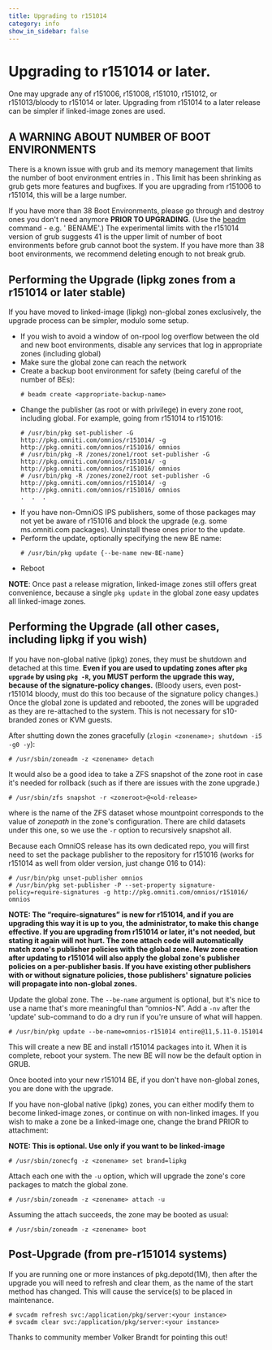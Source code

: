 ```yaml
---
title: Upgrading to r151014
category: info
show_in_sidebar: false
---
```


# Upgrading to r151014 or later.

One may upgrade any of r151006, r151008, r151010, r151012, or
r151013/bloody to r151014 or later. Upgrading from r151014 to a later
release can be simpler if linked-image zones are
used.

## A WARNING ABOUT NUMBER OF BOOT ENVIRONMENTS

There is a known issue with grub and its memory management that limits
the number of boot environment entries in . This limit has been
shrinking as grub gets more features and bugfixes. If you are upgrading
from r151006 to r151014, this will be a large number.

If you have more than 38 Boot Environments, please go through and
destroy ones you don't need anymore **PRIOR TO UPGRADING**. (Use the
[beadm](http://illumos.org/man/1m/beadm) command - e.g. ' BENAME'.) The
experimental limits with the r151014 version of grub suggests 41 is the
upper limit of number of boot environments before grub cannot boot the
system. If you have more than 38 boot environments, we recommend
deleting enough to not break grub.

## Performing the Upgrade (lipkg zones from a r151014 or later stable)

If you have moved to linked-image (lipkg)
non-global zones exclusively, the upgrade process can be simpler, modulo
some setup.

* If you wish to avoid a window of on-rpool log overflow between the old and new boot environments, disable any services that log in appropriate zones (including global)
* Make sure the global zone can reach the network
* Create a backup boot environment for safety (being careful of the number of BEs):
  ```
  # beadm create <appropriate-backup-name>
  ```
* Change the publisher (as root or with privilege) in every zone root, including global. For example, going from r151014 to r151016:
  ```
  # /usr/bin/pkg set-publisher -G http://pkg.omniti.com/omnios/r151014/ -g http://pkg.omniti.com/omnios/r151016/ omnios
  # /usr/bin/pkg -R /zones/zone1/root set-publisher -G http://pkg.omniti.com/omnios/r151014/ -g http://pkg.omniti.com/omnios/r151016/ omnios
  # /usr/bin/pkg -R /zones/zone2/root set-publisher -G http://pkg.omniti.com/omnios/r151014/ -g http://pkg.omniti.com/omnios/r151016/ omnios
  .  .  .
  ```
* If you have non-OmniOS IPS publishers, some of those packages may not yet be aware of r151016 and block the upgrade (e.g. some ms.omniti.com packages). Uninstall these ones prior to the update.
* Perform the update, optionally specifying the new BE name:
  ```
  # /usr/bin/pkg update {--be-name new-BE-name}
  ```
* Reboot

**NOTE**: Once past a release migration, linked-image zones still offers
great convenience, because a single `pkg update` in the global zone easy
updates all linked-image zones.

## Performing the Upgrade (all other cases, including lipkg if you wish)

If you have non-global native (ipkg) zones, they must be shutdown and
detached at this time. **Even if you are used to updating zones after
`pkg upgrade` by using `pkg -R`, you MUST perform the upgrade this way,
because of the signature-policy changes.** (Bloody users, even
post-r151014 bloody, must do this too because of the signature policy
changes.) Once the global zone is updated and rebooted, the zones will
be upgraded as they are re-attached to the system. This is not necessary
for s10-branded zones or KVM guests.

After shutting down the zones gracefully (`zlogin <zonename>; shutdown -i5 -g0 -y`):

```
# /usr/sbin/zoneadm -z <zonename> detach
```

It would also be a good idea to take a ZFS snapshot of the zone root in
case it's needed for rollback (such as if there are issues with the zone
upgrade.) 

```
# /usr/sbin/zfs snapshot -r <zoneroot>@<old-release>
```

where <zoneroot> is the name of the ZFS dataset whose
mountpoint corresponds to the value of *zonepath* in the zone's
configuration. There are child datasets under this one, so we use the
`-r` option to recursively snapshot all.

Because each OmniOS release has its own dedicated repo, you will first
need to set the package publisher to the repository for r151016 (works
for r151014 as well from older version, just change 016 to 014):

```
# /usr/bin/pkg unset-publisher omnios
# /usr/bin/pkg set-publisher -P --set-property signature-policy=require-signatures -g http://pkg.omniti.com/omnios/r151016/ omnios
```

**NOTE: The “require-signatures” is new for r151014, and if you are upgrading this way it is up to you, the administrator, to make this change effective. If you are upgrading from r151014 or later, it's not needed, but stating it again will not hurt. The zone attach code will automatically match zone's publisher policies with the global zone. New zone creation after updating to r151014 will also apply the global zone's publisher policies on a per-publisher basis. If you have existing other publishers with or without signature policies, those publishers' signature policies will propagate into non-global zones.**

Update the global zone. The `--be-name` argument is optional, but it's nice to use a
name that's more meaningful than “omnios-N”. Add a `-nv` after the
'update' sub-command to do a dry run if you're unsure of what will
happen.

```
# /usr/bin/pkg update --be-name=omnios-r151014 entire@11,5.11-0.151014
```

This will create a new BE and install r151014 packages into it. When it
is complete, reboot your system. The new BE will now be the default
option in GRUB.

Once booted into your new r151014 BE, if you don't have non-global
zones, you are done with the upgrade.

If you have non-global native (ipkg) zones, you can either modify them
to become linked-image zones, or
continue on with non-linked images. If you wish to make a zone be a
linked-image one, change the brand PRIOR to attachment:

**NOTE: This is optional. Use only if you want <zonename> to be linked-image**

```
# /usr/sbin/zonecfg -z <zonename> set brand=lipkg
```

Attach each one with the `-u` option, which will upgrade the zone's core
packages to match the global zone.

```
# /usr/sbin/zoneadm -z <zonename> attach -u
```

Assuming the attach succeeds, the zone may be booted as usual:

```
# /usr/sbin/zoneadm -z <zonename> boot
```

## Post-Upgrade (from pre-r151014 systems)

If you are running one or more instances of pkg.depotd(1M), then after
the upgrade you will need to refresh and clear them, as the name of the
start method has changed. This will cause the service(s) to be placed in
maintenance.

```
# svcadm refresh svc:/application/pkg/server:<your instance>
# svcadm clear svc:/application/pkg/server:<your instance>
```

Thanks to community member Volker Brandt for pointing this out!

